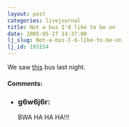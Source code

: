 ```yaml
---
layout: post
categories: livejournal
title: Not a bus I'd like to be on
date: 2005-05-27 14:37:00
lj_slug: Not-a-bus-I-d-like-to-be-on
lj_id: 193154
---
```

We saw [this](http://www.notcows.com/gallery/trevor_misc/photo_0033) bus last night.


<div id="comments"><h4>Comments:</h4><div class="lj-comments"><ul>
<li><h3>g6w6j6r: </h3>
<a id="comment-426"></a>
<p>BWA HA HA HA!!!</p>
</li>
</ul></div></div>
